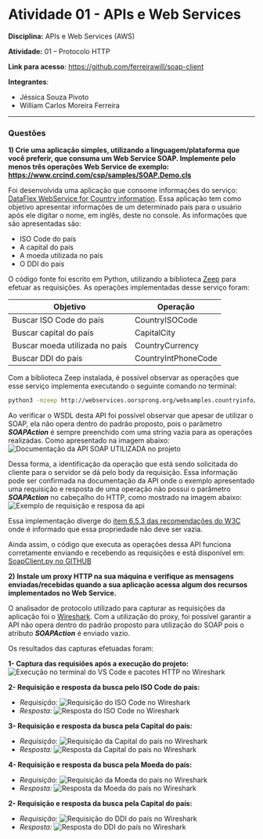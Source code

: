 # Atividade 01 - APIs e Web Services

**Disciplina:** APIs e Web Services (AWS)

**Atividade:** 01 – Protocolo HTTP

**Link para acesso**: <https://github.com/ferreirawill/soap-client>

**Integrantes**:

* Jéssica Souza Pivoto
* William Carlos Moreira Ferreira

___

### Questões

**1) Crie uma aplicação simples, utilizando a linguagem/plataforma que você preferir, que consuma um Web Service SOAP. Implemente pelo menos três operações Web Service de exemplo: <https://www.crcind.com/csp/samples/SOAP.Demo.cls>**

Foi desenvolvida uma aplicação que consome informações do serviço: [DataFlex WebService for Country information](http://webservices.oorsprong.org/websamples.countryinfo/CountryInfoService.wso). Essa aplicação tem como objetivo apresentar informações de um determinado país para o usuário após ele digitar o nome, em inglês, deste no console. As informações que são apresentadas são:

* ISO Code do país
* A capital do país
* A moeda utilizada no país
* O DDI do país



O código fonte foi escrito em Python, utilizando a biblioteca [Zeep](https://docs.python-zeep.org/en/master/) para efetuar as requisições. As operações implementadas desse serviço foram:


| Objetivo | Operação |
| ------------- | ------------- |
| Buscar ISO Code do país  | CountryISOCode  |
| Buscar capital do país  | CapitalCity  |
| Buscar moeda utilizada no país  | CountryCurrency  |
| Buscar DDI do país  | CountryIntPhoneCode  |

Com a biblioteca Zeep instalada, é possível observar as operações que esse serviço implementa executando o seguinte comando no terminal:

```bash
python3 -mzeep http://webservices.oorsprong.org/websamples.countryinfo/CountryInfoService.wso?wsdl
```

Ao verificar o WSDL desta API foi possível observar que apesar de utilizar o SOAP, ela não opera dentro do padrão proposto, pois o parâmetro ***SOAPAction*** é sempre preenchido com uma string vazia para as operações realizadas. Como apresentado na imagem abaixo:
![Documentação da API SOAP UTILIZADA no projeto](Imagens/api-docs.png)

Dessa forma, a identificação da operação que está sendo solicitada do cliente para o servidor se dá pelo body da requisição. Essa informação pode ser confirmada na documentação da API onde o exemplo apresentado uma requisição e resposta de uma operação não possui o parâmetro ***SOAPAction*** no cabeçalho do HTTP, como mostrado na imagem abaixo:
![Exemplo de requisição e resposa da api](Imagens/sample-request-response.png)

Essa implementação diverge do [item 6.5.3 das recomendações do W3C](https://www.w3.org/TR/2007/REC-soap12-part2-20070427/#ActionFeature) onde é informado que essa propriedade não deve ser vazia.

Ainda assim, o código que executa as operações dessa API funciona corretamente enviando e recebendo as requisições e está disponível em: [SoapClient.py no GITHUB](https://github.com/ferreirawill/soap-client/blob/master/SoapClient.py)


**2) Instale um proxy HTTP na sua máquina e verifique as mensagens enviadas/recebidas quando a sua aplicação acessa algum dos recursos implementados no Web Service.**

O analisador de protocolo utilizado para capturar as requisições da aplicação foi o [Wireshark](https://www.wireshark.org/). Com a utilização do proxy, foi possível garantir a API não opera dentro do padrão proposto para utilização do SOAP pois o atributo ***SOAPAction*** é enviado vazio.

Os resultados das capturas efetuadas foram:

**1- Captura das requisiões após a execução do projeto:**
![Execução no terminal do VS Code e pacotes HTTP no Wireshark](Imagens/execucao-e-trafego.png)

**2- Requisição e resposta da busca pelo ISO Code do país:**
* *Requisição:*
![Requisição do ISO Code no Wireshark](Imagens/requisicao-iso-code.png)
* *Resposta:*
![Resposta do ISO Code no Wireshark](Imagens/resposta-iso-code.png)

**3- Requisição e resposta da busca pela Capital do país:**
* *Requisição:*
![Requisição da Capital do país no Wireshark](Imagens/requisicao-capital.png)
* *Resposta:*
![Resposta da Capital do país no Wireshark](Imagens/resposta-capital.png)

**4- Requisição e resposta da busca pela Moeda do país:**
* *Requisição:*
![Requisição da Moeda do país no Wireshark](Imagens/requisicao-moeda.png)
* *Resposta:*
![Resposta da Moeda do país no Wireshark](Imagens/resposta-moeda.png)

**2- Requisição e resposta da busca pela Capital do país:**
* *Requisição:*
![Requisição do DDI do país no Wireshark](Imagens/requisicao-ddi.png)
* *Resposta:*
![Resposta do DDI do país no Wireshark](Imagens/resposta-ddi.png)